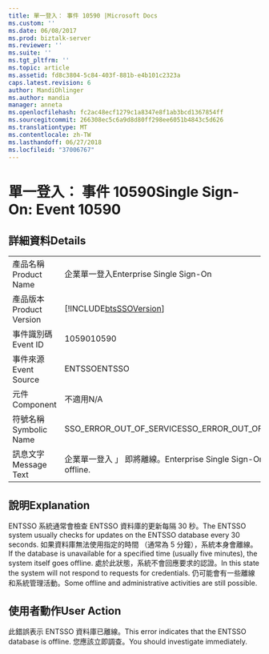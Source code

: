 ```yaml
---
title: 單一登入： 事件 10590 |Microsoft Docs
ms.custom: ''
ms.date: 06/08/2017
ms.prod: biztalk-server
ms.reviewer: ''
ms.suite: ''
ms.tgt_pltfrm: ''
ms.topic: article
ms.assetid: fd8c3804-5c84-403f-881b-e4b101c2323a
caps.latest.revision: 6
author: MandiOhlinger
ms.author: mandia
manager: anneta
ms.openlocfilehash: fc2ac48ecf1279c1a8347e8f1ab3bcd1367854ff
ms.sourcegitcommit: 266308ec5c6a9d8d80ff298ee6051b4843c5d626
ms.translationtype: MT
ms.contentlocale: zh-TW
ms.lasthandoff: 06/27/2018
ms.locfileid: "37006767"
---
```

# <a name="single-sign-on-event-10590"></a><span data-ttu-id="3a70f-102">單一登入： 事件 10590</span><span class="sxs-lookup"><span data-stu-id="3a70f-102">Single Sign-On: Event 10590</span></span>
## <a name="details"></a><span data-ttu-id="3a70f-103">詳細資料</span><span class="sxs-lookup"><span data-stu-id="3a70f-103">Details</span></span>  
  
|                 |                                                            |
|-----------------|------------------------------------------------------------|
|  <span data-ttu-id="3a70f-104">產品名稱</span><span class="sxs-lookup"><span data-stu-id="3a70f-104">Product Name</span></span>   |                 <span data-ttu-id="3a70f-105">企業單一登入</span><span class="sxs-lookup"><span data-stu-id="3a70f-105">Enterprise Single Sign-On</span></span>                  |
| <span data-ttu-id="3a70f-106">產品版本</span><span class="sxs-lookup"><span data-stu-id="3a70f-106">Product Version</span></span> | [!INCLUDE[btsSSOVersion](../includes/btsssoversion-md.md)] |
|    <span data-ttu-id="3a70f-107">事件識別碼</span><span class="sxs-lookup"><span data-stu-id="3a70f-107">Event ID</span></span>     |                           <span data-ttu-id="3a70f-108">10590</span><span class="sxs-lookup"><span data-stu-id="3a70f-108">10590</span></span>                            |
|  <span data-ttu-id="3a70f-109">事件來源</span><span class="sxs-lookup"><span data-stu-id="3a70f-109">Event Source</span></span>   |                           <span data-ttu-id="3a70f-110">ENTSSO</span><span class="sxs-lookup"><span data-stu-id="3a70f-110">ENTSSO</span></span>                           |
|    <span data-ttu-id="3a70f-111">元件</span><span class="sxs-lookup"><span data-stu-id="3a70f-111">Component</span></span>    |                            <span data-ttu-id="3a70f-112">不適用</span><span class="sxs-lookup"><span data-stu-id="3a70f-112">N/A</span></span>                             |
|  <span data-ttu-id="3a70f-113">符號名稱</span><span class="sxs-lookup"><span data-stu-id="3a70f-113">Symbolic Name</span></span>  |                  <span data-ttu-id="3a70f-114">SSO_ERROR_OUT_OF_SERVICE</span><span class="sxs-lookup"><span data-stu-id="3a70f-114">SSO_ERROR_OUT_OF_SERVICE</span></span>                  |
|  <span data-ttu-id="3a70f-115">訊息文字</span><span class="sxs-lookup"><span data-stu-id="3a70f-115">Message Text</span></span>   |        <span data-ttu-id="3a70f-116">企業單一登入 」 即將離線。</span><span class="sxs-lookup"><span data-stu-id="3a70f-116">Enterprise Single Sign-On is going offline.</span></span>         |
  
## <a name="explanation"></a><span data-ttu-id="3a70f-117">說明</span><span class="sxs-lookup"><span data-stu-id="3a70f-117">Explanation</span></span>  
 <span data-ttu-id="3a70f-118">ENTSSO 系統通常會檢查 ENTSSO 資料庫的更新每隔 30 秒。</span><span class="sxs-lookup"><span data-stu-id="3a70f-118">The ENTSSO system usually checks for updates on the ENTSSO database every 30 seconds.</span></span> <span data-ttu-id="3a70f-119">如果資料庫無法使用指定的時間 （通常為 5 分鐘），系統本身會離線。</span><span class="sxs-lookup"><span data-stu-id="3a70f-119">If the database is unavailable for a specified time (usually five minutes), the system itself goes offline.</span></span> <span data-ttu-id="3a70f-120">處於此狀態，系統不會回應要求的認證。</span><span class="sxs-lookup"><span data-stu-id="3a70f-120">In this state the system will not respond to requests for credentials.</span></span> <span data-ttu-id="3a70f-121">仍可能會有一些離線和系統管理活動。</span><span class="sxs-lookup"><span data-stu-id="3a70f-121">Some offline and administrative activities are still possible.</span></span>  
  
## <a name="user-action"></a><span data-ttu-id="3a70f-122">使用者動作</span><span class="sxs-lookup"><span data-stu-id="3a70f-122">User Action</span></span>  
 <span data-ttu-id="3a70f-123">此錯誤表示 ENTSSO 資料庫已離線。</span><span class="sxs-lookup"><span data-stu-id="3a70f-123">This error indicates that the ENTSSO database is offline.</span></span> <span data-ttu-id="3a70f-124">您應該立即調查。</span><span class="sxs-lookup"><span data-stu-id="3a70f-124">You should investigate immediately.</span></span>